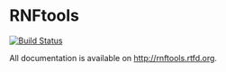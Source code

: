 # RNFtools
[![Build Status](https://travis-ci.org/karel-brinda/rnftools.svg?branch=master)](https://travis-ci.org/karel-brinda/rnftools)

All documentation is available on http://rnftools.rtfd.org.

